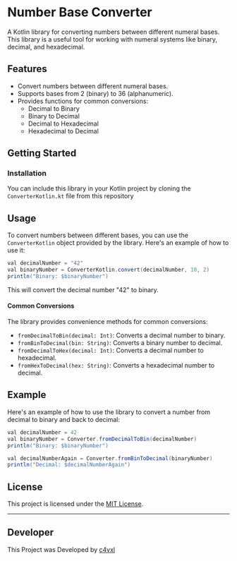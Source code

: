 # Number Base Converter

A Kotlin library for converting numbers between different numeral bases. This library is a useful tool for working with numeral systems like binary, decimal, and hexadecimal.

## Features

- Convert numbers between different numeral bases.
- Supports bases from 2 (binary) to 36 (alphanumeric).
- Provides functions for common conversions:
  - Decimal to Binary
  - Binary to Decimal
  - Decimal to Hexadecimal
  - Hexadecimal to Decimal

## Getting Started

### Installation
You can include this library in your Kotlin project by cloning the `ConverterKotlin.kt` file from this repository


## Usage
To convert numbers between different bases, you can use the `ConverterKotlin` object provided by the library. Here's an example of how to use it:

```java
val decimalNumber = "42"
val binaryNumber = ConverterKotlin.convert(decimalNumber, 10, 2)
println("Binary: $binaryNumber")
```

This will convert the decimal number "42" to binary.

#### Common Conversions
The library provides convenience methods for common conversions:


- `fromDecimalToBin(decimal: Int)`: Converts a decimal number to binary.
- `fromBinToDecimal(bin: String)`: Converts a binary number to decimal.
- `fromDecimalToHex(decimal: Int)`: Converts a decimal number to hexadecimal.
- `fromHexToDecimal(hex: String)`: Converts a hexadecimal number to decimal.

## Example
Here's an example of how to use the library to convert a number from decimal to binary and back to decimal:
```java
val decimalNumber = 42
val binaryNumber = Converter.fromDecimalToBin(decimalNumber)
println("Binary: $binaryNumber")

val decimalNumberAgain = Converter.fromBinToDecimal(binaryNumber)
println("Decimal: $decimalNumberAgain")
```

## License

This project is licensed under the [MIT License](LICENSE).

---

## Developer
This Project was Developed by [c4vxl](https://c4vxl.de)
